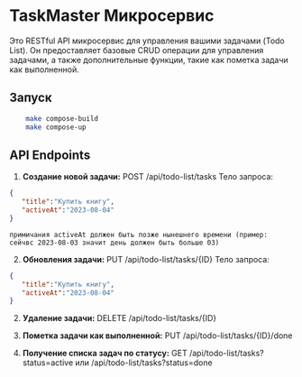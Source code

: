# TaskMaster Микросервис

Это RESTful API микросервис для управления вашими задачами (Todo List). Он предоставляет базовые CRUD операции для управления задачами, а также дополнительные функции, такие как пометка задачи как выполненной.

## Запуск
    
```bash
    make compose-build 
    make compose-up
```

## API Endpoints

1. **Создание новой задачи:**
    POST /api/todo-list/tasks
Тело запроса:

```json
{
   "title":"Купить книгу",
   "activeAt":"2023-08-04"
}
```
    примичания activeAt должен быть позже нынешнего времени (пример: сейчвс 2023-08-03 значит день должен быть больше 03)

2. **Обновления задачи:**
    PUT /api/todo-list/tasks/{ID}
Тело запроса:

```json
{
   "title":"Купить книгу",
   "activeAt":"2023-08-04"
}
```

2. **Удаление задачи:**
    DELETE /api/todo-list/tasks/{ID}

3. **Пометка задачи как выполненной:**
    PUT /api/todo-list/tasks/{ID}/done

4. **Получение списка задач по статусу:**
GET /api/todo-list/tasks?status=active или /api/todo-list/tasks?status=done
